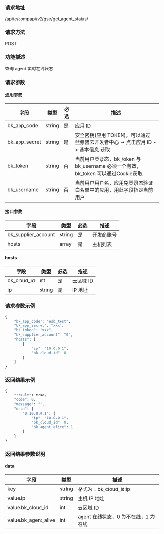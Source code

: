 ### 请求地址

/api/c/compapi/v2/gse/get_agent_status/

### 请求方法

POST

### 功能描述

查询 agent 实时在线状态

### 请求参数

#### 通用参数

| 字段 | 类型 | 必选 |  描述 |
|-----------|------------|--------|------------|
| bk_app_code  | string | 是 | 应用 ID |
| bk_app_secret| string | 是 | 安全密钥(应用 TOKEN)，可以通过 蓝鲸智云开发者中心 -&gt; 点击应用 ID -&gt; 基本信息 获取 |
| bk_token     | string | 否 | 当前用户登录态，bk_token 与 bk_username 必须一个有效，bk_token 可以通过Cookie获取 |
| bk_username  | string | 否 | 当前用户用户名，应用免登录态验证白名单中的应用，用此字段指定当前用户 |

#### 接口参数

| 字段                |  类型   |必选|  描述     |
|---------------------|--------|----|-----------|
| bk_supplier_account | string | 是 | 开发商账号 |
| hosts               | array  | 是 | 主机列表   |

#### hosts

| 字段        |  类型   |必选|  描述    |
|-------------|--------|----|----------|
| bk_cloud_id | int    | 是 | 云区域 ID |
| ip          | string | 是 | IP 地址   |

### 请求参数示例

```python
{
    "bk_app_code": "esb_test",
    "bk_app_secret": "xxx",
    "bk_token": "xxx",
    "bk_supplier_account": "0",
    "hosts": [
        {
            "ip": "10.0.0.1",
            "bk_cloud_id": 0
        }
    ]
}
```

### 返回结果示例

```python
{
    "result": true,
    "code": 0,
    "message": "",
    "data": {
        "0:10.0.0.1": {
            "ip": "10.0.0.1",
            "bk_cloud_id": 0,
            "bk_agent_alive": 1
        }
    }
}
```

### 返回结果参数说明

#### data

| 字段      | 类型      | 描述      |
|-----------|-----------|-----------|
| key                  | string | 格式为：bk_cloud_id:ip |
| value.ip             | string | 主机 IP 地址 |
| value.bk_cloud_id    | int    | 云区域 ID |
| value.bk_agent_alive | int    | agent 在线状态，0 为不在线，1 为在线 |
